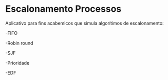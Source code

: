 # Escalonamento Processos

Aplicativo para fins acabemicos que simula algorítimos de escalonamento:

-FIFO

-Robin round

-SJF

-Prioridade

-EDF
